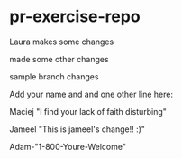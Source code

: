 # pr-exercise-repo

Laura makes some changes

made some other changes

sample branch changes

Add your name and and one other line here:



Maciej
"I find your lack of faith disturbing"

Jameel
"This is jameel's change!! :)"

Adam-"1-800-Youre-Welcome"


